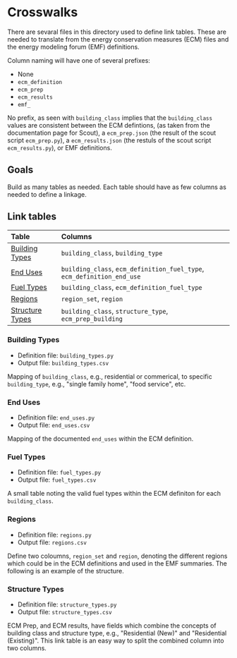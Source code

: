 # Crosswalks

There are sevaral files in this directory used to define link tables.  These are
needed to translate from the energy conservation measures (ECM) files and the
energy modeling forum (EMF) definitions.

Column naming will have one of several prefixes:

* None
* `ecm_definition`
* `ecm_prep`
* `ecm_results`
* `emf_`

No prefix, as seen with `building_class` implies that the `building_class`
values are consistent between the ECM defintions, (as taken from the
documentation page for Scout), a `ecm_prep.json` (the result of the scout script
`ecm_prep.py`), a `ecm_results.json` (the restuls of the scout script
`ecm_results.py`), or EMF definitions.

## Goals
Build as many tables as needed.  Each table should have as few columns as needed
to define a linkage.

## Link tables

| Table                               | Columns                           |
| :-----                              | :-------                          |
| [Building Types](#building-types)   | `building_class`, `building_type` |
| [End Uses](#end-uses)               | `building_class`, `ecm_definition_fuel_type`, `ecm_definition_end_use` |
| [Fuel Types](#fuel-types)           | `building_class`, `ecm_definition_fuel_type` |
| [Regions](#regions)                 | `region_set`, `region`            |
| [Structure Types](#structure-types) | `building_class`, `structure_type`, `ecm_prep_building` |

### Building Types

* Definition file: `building_types.py`
* Output file: `building_types.csv`

Mapping of `building_class`, e.g., residential or commerical, to specific
`building_type`, e.g., "single family home", "food service", etc.

### End Uses

* Definition file: `end_uses.py`
* Output file: `end_uses.csv`

Mapping of the documented `end_uses` within the ECM definition.

### Fuel Types

* Definition file: `fuel_types.py`
* Output file: `fuel_types.csv`

A small table noting the valid fuel types within the ECM definiton for each
`building_class`.

### Regions

* Definition file: `regions.py`
* Output file: `regions.csv`

Define two coloumns, `region_set` and `region`, denoting the different regions
which could be in the ECM definitions and used in the EMF summaries.  The
following is an example of the structure.

### Structure Types

* Definition file: `structure_types.py`
* Output file: `structure_types.csv`

ECM Prep, and ECM results, have fields which combine the concepts of building
class and structure type, e.g., "Residential (New)" and "Residential
(Existing)".  This link table is an easy way to split the combined column into
two columns.

